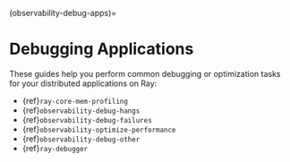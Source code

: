 (observability-debug-apps)=

# Debugging Applications

These guides help you perform common debugging or optimization tasks for your distributed applications on Ray:
* {ref}`ray-core-mem-profiling`
* {ref}`observability-debug-hangs`
* {ref}`observability-debug-failures`
* {ref}`observability-optimize-performance`
* {ref}`observability-debug-other`
* {ref}`ray-debugger`